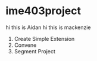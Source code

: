 # ime403project

hi this is Aidan
hi this is mackenzie

1. Create Simple Extension
2. Convene
3. Segment Project
